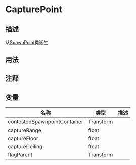 # CapturePoint
## 描述
从[SpawnPoint](./SpawnPoint.md)类派生
## 用法

## 注释

## 变量
| 名称 | 类型 | 描述 |
| ----------- | ----------- | ----------- |
| contestedSpawnpointContainer | Transform |  |  
| captureRange  | float |  |  
| captureFloor  | float |  |  
| captureCeiling  | float |  |  
| flagParent | Transform |  |  
